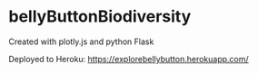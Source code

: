 # bellyButtonBiodiversity
Created with plotly.js and python Flask

Deployed to Heroku: https://explorebellybutton.herokuapp.com/
